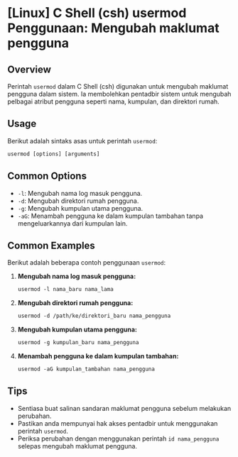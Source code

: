 # [Linux] C Shell (csh) usermod Penggunaan: Mengubah maklumat pengguna

## Overview
Perintah `usermod` dalam C Shell (csh) digunakan untuk mengubah maklumat pengguna dalam sistem. Ia membolehkan pentadbir sistem untuk mengubah pelbagai atribut pengguna seperti nama, kumpulan, dan direktori rumah.

## Usage
Berikut adalah sintaks asas untuk perintah `usermod`:

```csh
usermod [options] [arguments]
```

## Common Options
- `-l`: Mengubah nama log masuk pengguna.
- `-d`: Mengubah direktori rumah pengguna.
- `-g`: Mengubah kumpulan utama pengguna.
- `-aG`: Menambah pengguna ke dalam kumpulan tambahan tanpa mengeluarkannya dari kumpulan lain.

## Common Examples
Berikut adalah beberapa contoh penggunaan `usermod`:

1. **Mengubah nama log masuk pengguna:**
   ```csh
   usermod -l nama_baru nama_lama
   ```

2. **Mengubah direktori rumah pengguna:**
   ```csh
   usermod -d /path/ke/direktori_baru nama_pengguna
   ```

3. **Mengubah kumpulan utama pengguna:**
   ```csh
   usermod -g kumpulan_baru nama_pengguna
   ```

4. **Menambah pengguna ke dalam kumpulan tambahan:**
   ```csh
   usermod -aG kumpulan_tambahan nama_pengguna
   ```

## Tips
- Sentiasa buat salinan sandaran maklumat pengguna sebelum melakukan perubahan.
- Pastikan anda mempunyai hak akses pentadbir untuk menggunakan perintah `usermod`.
- Periksa perubahan dengan menggunakan perintah `id nama_pengguna` selepas mengubah maklumat pengguna.
